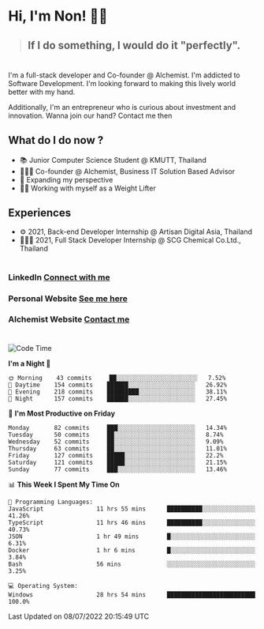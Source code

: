 # Hi, I'm Non! 🖐🏻

> ## If I do something, I would do it "perfectly".

#

I'm a full-stack developer and Co-founder @ Alchemist. I'm addicted to Software Development. I'm looking forward to making this lively world better with my hand.

Additionally, I'm an entrepreneur who is curious about investment and innovation. Wanna join our hand? Contact me then

## What do I do now ?

- 📚 Junior Computer Science Student @ KMUTT, Thailand
- 🧑🏻‍💻 Co-founder @ Alchemist, Business IT Solution Based Advisor
- 🌈 Expanding my perspective
- 🏋🏻 Working with myself as a Weight Lifter

## Experiences

- ⚙️ 2021, Back-end Developer Internship @ Artisan Digital Asia, Thailand
- 🧑🏻‍💻 2021, Full Stack Developer Internship @ SCG Chemical Co.Ltd., Thailand

#

### LinkedIn [Connect with me](https://www.linkedin.com/in/non-nontra/)

### Personal Website [See me here](https://nonnontra.com/)

### Alchemist Website [Contact me](https://alchemist-softwarehouse.co/)

#

<!--START_SECTION:waka-->
![Code Time](http://img.shields.io/badge/Code%20Time-1%2C870%20hrs%207%20mins-blue)

**I'm a Night 🦉** 

```text
🌞 Morning    43 commits     ██░░░░░░░░░░░░░░░░░░░░░░░   7.52% 
🌆 Daytime    154 commits    ██████░░░░░░░░░░░░░░░░░░░   26.92% 
🌃 Evening    218 commits    █████████░░░░░░░░░░░░░░░░   38.11% 
🌙 Night      157 commits    ██████░░░░░░░░░░░░░░░░░░░   27.45%

```
📅 **I'm Most Productive on Friday** 

```text
Monday       82 commits     ███░░░░░░░░░░░░░░░░░░░░░░   14.34% 
Tuesday      50 commits     ██░░░░░░░░░░░░░░░░░░░░░░░   8.74% 
Wednesday    52 commits     ██░░░░░░░░░░░░░░░░░░░░░░░   9.09% 
Thursday     63 commits     ██░░░░░░░░░░░░░░░░░░░░░░░   11.01% 
Friday       127 commits    █████░░░░░░░░░░░░░░░░░░░░   22.2% 
Saturday     121 commits    █████░░░░░░░░░░░░░░░░░░░░   21.15% 
Sunday       77 commits     ███░░░░░░░░░░░░░░░░░░░░░░   13.46%

```


📊 **This Week I Spent My Time On** 

```text
💬 Programming Languages: 
JavaScript               11 hrs 55 mins      ██████████░░░░░░░░░░░░░░░   41.26% 
TypeScript               11 hrs 46 mins      ██████████░░░░░░░░░░░░░░░   40.73% 
JSON                     1 hr 49 mins        █░░░░░░░░░░░░░░░░░░░░░░░░   6.31% 
Docker                   1 hr 6 mins         █░░░░░░░░░░░░░░░░░░░░░░░░   3.84% 
Bash                     56 mins             ░░░░░░░░░░░░░░░░░░░░░░░░░   3.25%

💻 Operating System: 
Windows                  28 hrs 54 mins      █████████████████████████   100.0%

```


 Last Updated on 08/07/2022 20:15:49 UTC
<!--END_SECTION:waka-->
